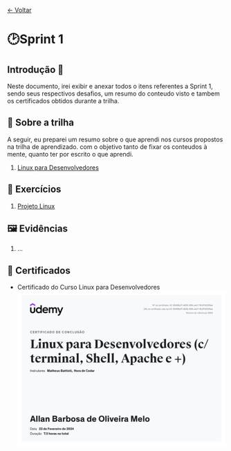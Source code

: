 [<- Voltar](../README.md)
# 🕑Sprint 1 

## Introdução 💭
Neste documento, irei exibir e anexar todos o itens referentes a Sprint 1, sendo seus respectivos desafios, um resumo do conteudo visto e tambem os certificados obtidos durante a trilha.

## 📒 Sobre a trilha 
A seguir, eu preparei um resumo sobre o que aprendi nos cursos propostos na trilha de aprendizado. com o objetivo tanto de fixar os conteudos à mente, quanto ter por escrito o que aprendi.

1. [Linux para Desenvolvedores](trilha/linux/README.md)

## 📝 Exercícios 

1. [Projeto Linux](./exercicios/ProjetoLAMP/README.md)


## 🖼️ Evidências 

1. ...

## 📄 Certificados 


- Certificado do Curso Linux para Desenvolvedores
![Linux para Desenvolvedores](certificados/certificado_linux.jpg)


